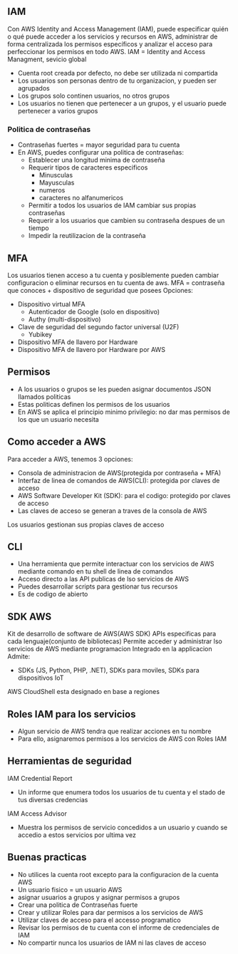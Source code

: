 ## IAM

Con AWS Identity and Access Management (IAM), puede especificar quién o qué puede acceder a los servicios y recursos en AWS, administrar de forma centralizada los permisos específicos y analizar el acceso para perfeccionar los permisos en todo AWS.
IAM = Identity and Access Managment, sevicio global

- Cuenta root creada por defecto, no debe ser utilizada ni compartida
- Los usuarios son personas dentro de tu organizacion, y pueden ser agrupados
- Los grupos solo continen usuarios, no otros grupos
- Los usuarios no tienen que pertenecer a un grupos, y el usuario puede pertenecer a varios grupos

### Politica de contraseñas

- Contraseñas fuertes = mayor seguridad para tu cuenta
- En AWS, puedes configurar una politica de contraseñas:
  - Establecer una longitud minima de contraseña
  - Requerir tipos de caracteres especificos
    - Minusculas
    - Mayusculas
    - numeros
    - caracteres no alfanumericos
  - Permitir a todos los usuarios de IAM cambiar sus propias contraseñas
  - Requerir a los usuarios que cambien su contraseña despues de un tiempo
  - Impedir la reutilizacion de la contraseña

##  MFA

Los usuarios tienen acceso a tu cuenta y posiblemente pueden cambiar configuracion o eliminar recursos en tu cuenta de aws.
MFA = contraseña que conoces + dispositivo de seguridad que posees
Opciones:
-   Dispositivo virtual MFA
    -   Autenticador de Google (solo en dispositivo)
    -   Authy (multi-dispositivo)
-   Clave de seguridad del segundo factor universal (U2F)
    -   Yubikey
-   Dispositivo MFA de llavero por Hardware
-   Dispositivo MFA de llavero por Hardware por AWS 


## Permisos

- A los usuarios o grupos se les pueden asignar documentos JSON llamados politicas
- Estas politicas definen los permisos de los usuarios
- En AWS se aplica el principio minimo privilegio: no dar mas permisos de los que un usuario necesita

## Como acceder a AWS

Para acceder a AWS, tenemos 3 opciones:

-   Consola de administracion de AWS(protegida por contraseña + MFA)
-   Interfaz de linea de comandos de AWS(CLI): protegida por claves de acceso
-   AWS Software Developer Kit (SDK): para el codigo: protegido por claves de acceso
-   Las claves de acceso se generan a traves de la consola de AWS

Los usuarios gestionan sus propias claves de acceso

## CLI

-   Una herramienta que permite interactuar con los servicios de AWS mediante comando en tu shell de linea de comandos
-   Acceso directo a las API publicas de lso servicios de AWS
-   Puedes desarrollar scripts para gestionar tus recursos
-   Es de codigo de abierto

## SDK AWS

Kit de desarrollo de software de AWS(AWS SDK)
APIs especificas para cada lenguaje(conjunto de bibliotecas)
Permite acceder y administrar lso servicios de AWS mediante programacion
Integrado en la applicacion
Admite:
-   SDKs (JS, Python, PHP, .NET), SDKs para moviles, SDKs para dispositivos IoT

AWS CloudShell esta designado en base a regiones

## Roles IAM para los servicios

-   Algun servicio de AWS tendra que realizar acciones en tu nombre
-   Para ello, asignaremos permisos a los servicios de AWS con Roles IAM

## Herramientas de seguridad

IAM Credential Report
-   Un informe que enumera todos los usuarios de tu cuenta y el stado de tus diversas credencias

IAM Access Advisor
-   Muestra los permisos de servicio concedidos a un usuario y cuando se accedio a estos servicios por ultima vez


## Buenas practicas

-   No utilices la cuenta root excepto para la configuracion de la cuenta AWS
-   Un usuario fisico = un usuario AWS
-   asignar usuarios a grupos y asignar permisos a grupos
-   Crear una politica de Contraseñas fuerte
-   Crear y utilizar Roles para dar permisos a los servicios de AWS
-   Utilizar claves de acceso para el accesso programatico
-   Revisar los permisos de tu cuenta con el informe de credenciales de IAM
-   No compartir nunca los usuarios de IAM ni las claves de acceso
